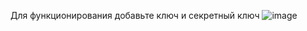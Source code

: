 Для функционирования добавьте ключ и секретный ключ
![image](https://github.com/user-attachments/assets/773db2e6-ce48-4afb-98c9-be73aa843da1)

